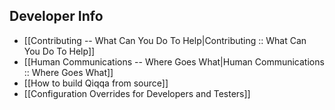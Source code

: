 ## Developer Info
+ [[Contributing -- What Can You Do To Help|Contributing :: What Can You Do To Help]]
+ [[Human Communications -- Where Goes What|Human Communications :: Where Goes What]]
+ [[How to build Qiqqa from source]]
+ [[Configuration Overrides for Developers and Testers]]

